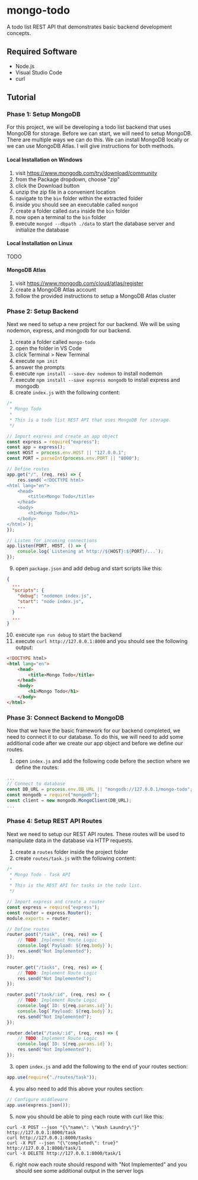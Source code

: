 # mongo-todo
A todo list REST API that demonstrates basic backend development concepts.


## Required Software
* Node.js
* Visual Studio Code
* curl


## Tutorial
### Phase 1: Setup MongoDB
For this project, we will be developing a todo list backend that uses MongoDB for storage. Before we can start, we will need to setup MongoDB. There are multiple ways we can do this. We can install MongoDB locally or we can use MongoDB Atlas. I will give instructions for both methods.

#### Local Installation on Windows
1. visit https://www.mongodb.com/try/download/community
2. from the Package dropdown, choose "zip"
3. click the Download button
4. unzip the zip file in a convenient location
5. navigate to the `bin` folder within the extracted folder
6. inside you should see an executable called `mongod`
7. create a folder called `data` inside the `bin` folder
8. now open a terminal to the `bin` folder
9. execute `mongod --dbpath ./data` to start the database server and initialize the database

#### Local Installation on Linux
TODO

#### MongoDB Atlas
1. visit https://www.mongodb.com/cloud/atlas/register
2. create a MongoDB Atlas account
3. follow the provided instructions to setup a MongoDB Atlas cluster

### Phase 2: Setup Backend
Next we need to setup a new project for our backend. We will be using nodemon, express, and mongodb for our backend.

01. create a folder called `mongo-todo`
02. open the folder in VS Code
03. click Terminal > New Terminal
04. execute `npm init`
05. answer the prompts
06. execute `npm install --save-dev nodemon` to install nodemon
07. execute `npm install --save express mongodb` to install express and mongodb
08. create `index.js` with the following content:
```js
/*
 * Mongo Todo
 *
 * This is a todo list REST API that uses MongoDB for storage.
 */

// Import express and create an app object
const express = require("express");
const app = express();
const HOST = process.env.HOST || "127.0.0.1";
const PORT = parseInt(process.env.PORT || "8000");

// Define routes
app.get("/", (req, res) => {
    res.send(`<!DOCTYPE html>
<html lang="en">
    <head>
        <title>Mongo Todo</title>
    </head>
    <body>
        <h1>Mongo Todo</h1>
    </body>
</html>`);
});

// Listen for incoming connections
app.listen(PORT, HOST, () => {
    console.log(`Listening at http://${HOST}:${PORT}/...`);
});
```
09. open `package.json` and add debug and start scripts like this:
```json
{
  ...
  "scripts": {
    "debug": "nodemon index.js",
    "start": "node index.js",
    ...
  }
  ...
}
```
10. execute `npm run debug` to start the backend
11. execute `curl http://127.0.0.1:8000` and you should see the following output:
```html
<!DOCTYPE html>
<html lang="en">
    <head>
        <title>Mongo Todo</title>
    </head>
    <body>
        <h1>Mongo Todo</h1>
    </body>
</html>
```

### Phase 3: Connect Backend to MongoDB
Now that we have the basic framework for our backend completed, we need to connect it to our database. To do this, we will need to add some additional code after we create our app object and before we define our routes.

1. open `index.js` and add the following code before the section where we define the routes:
```js
...
// Connect to database
const DB_URL = process.env.DB_URL || "mongodb://127.0.0.1/mongo-todo";
const mongodb = require("mongodb");
const client = new mongodb.MongoClient(DB_URL);
...
```

### Phase 4: Setup REST API Routes
Next we need to setup our REST API routes. These routes will be used to manipulate data in the database via HTTP requests.

1. create a `routes` folder inside the project folder
2. create `routes/task.js` with the following content:
```js
/*
 * Mongo Todo - Task API
 *
 * This is the REST API for tasks in the todo list.
 */

// Import express and create a router
const express = require("express");
const router = express.Router();
module.exports = router;

// Define routes
router.post("/task", (req, res) => {
    // TODO: Implement Route Logic
    console.log(`Payload: ${req.body}`);
    res.send("Not Implemented");
});

router.get("/tasks", (req, res) => {
    // TODO: Implement Route Logic
    res.send("Not Implemented");
});

router.put("/task/:id", (req, res) => {
    // TODO: Implement Route Logic
    console.log(`ID: ${req.params.id}`);
    console.log(`Payload: ${req.body}`);
    res.send("Not Implemented");
});

router.delete("/task/:id", (req, res) => {
    // TODO: Implement Route Logic
    console.log(`ID: ${req.params.id}`);
    res.send("Not Implemented");
});
```
3. open `index.js` and add the following to the end of your routes section:
```js
app.use(require("./routes/task"));
```
4. you also need to add this above your routes section:
```js
// Configure middleware
app.use(express.json());
```
5. now you should be able to ping each route with curl like this:
```shell
curl -X POST --json "{\"name\": \"Wash Laundry\"}" http://127.0.0.1:8000/task
curl http://127.0.0.1:8000/tasks
curl -X PUT --json "{\"completed\": true}" http://127.0.0.1:8000/task/1
curl -X DELETE http://127.0.0.1:8000/task/1
```
6. right now each route should respond with "Not Implemented" and you should see some additional output in the server logs
